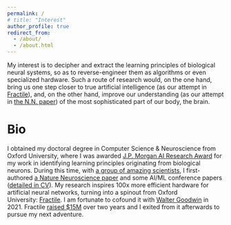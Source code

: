 ```yaml
---
permalink: /
# title: "Interest"
author_profile: true
redirect_from: 
  - /about/
  - /about.html
---
```


My interest is to decipher and extract the learning principles of biological neural systems, so as to reverse-engineer them as algorithms or even specialized hardware. Such a route of research would, on the one hand, bring us one step closer to true artificial intelligence (as our attempt in [Fractile](https://www.fractile.ai/)), and, on the other hand, improve our understanding (as our attempt in [the N.N. paper](https://www.nature.com/articles/s41593-023-01514-1)) of the most sophisticated part of our body, the brain.
<!-- , so that diseases related to learning, and broadly, to neural systems, can be better understood and treated -->

Bio
=======

<!-- (10 awardees worldwide) -->
I obtained my doctoral degree in Computer Science & Neuroscience from Oxford University, where I was awarded [J.P. Morgan AI Research Award](https://www.jpmorgan.com/technology/artificial-intelligence/research-awards) for my work in identifying learning principles originating from biological neurons. During this time, with [a group of amazing scientists](https://www.mrcbndu.ox.ac.uk/groups/bogacz-group), I first-authored [a Nature Neuroscience paper](https://www.nature.com/articles/s41593-023-01514-1) and some AI/ML conference papers ([detailed in CV](http://yuhangsong.github.io/files/Curriculum_Vitae.pdf)). My research inspires 100x more efficient hardware for artificial neural networks, turning into a spinout from Oxford University: [Fractile](https://www.fractile.ai/). I am fortunate to cofound it with [Walter Goodwin](https://www.linkedin.com/in/walter-goodwin/) in 2021. Fractile [raised $15M](https://fortune.com/2024/07/26/fractile-ai-chip-startup-nvidia-15-million-funding-seed-round/) over two years and I exited from it afterwards to pursue my next adventure.


